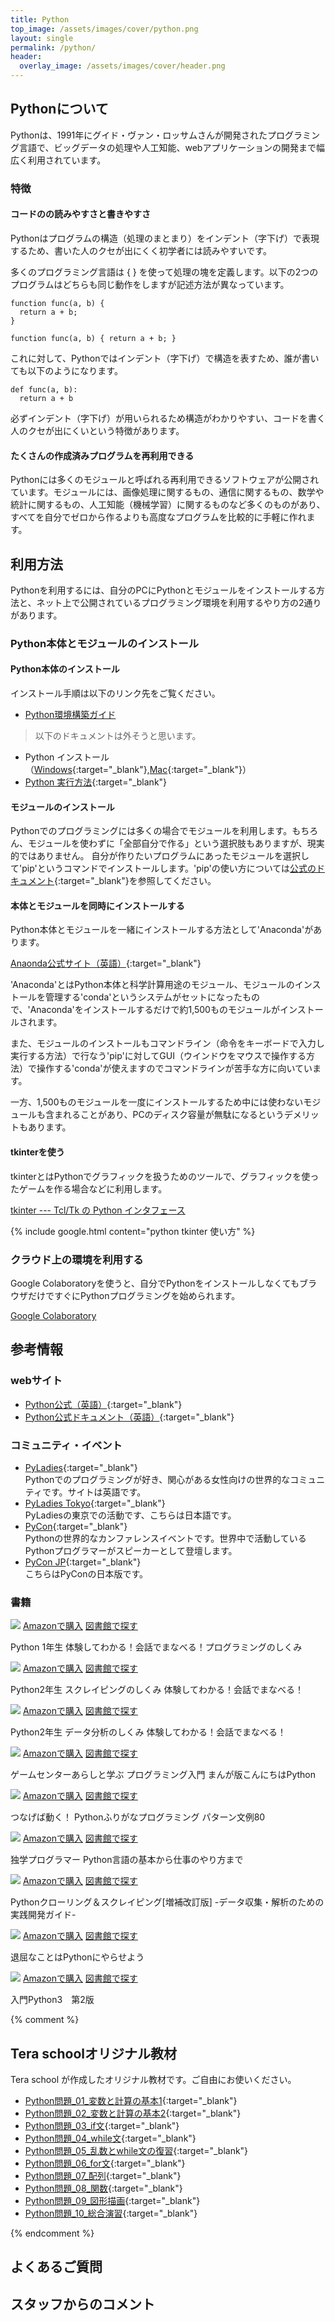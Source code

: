 ```yaml
---
title: Python
top_image: /assets/images/cover/python.png
layout: single
permalink: /python/
header:
  overlay_image: /assets/images/cover/header.png
---
```

## Pythonについて
Pythonは、1991年にグイド・ヴァン・ロッサムさんが開発されたプログラミング言語で、ビッグデータの処理や人工知能、webアプリケーションの開発まで幅広く利用されています。

### 特徴
#### コードのの読みやすさと書きやすさ
Pythonはプログラムの構造（処理のまとまり）をインデント（字下げ）で表現するため、書いた人のクセが出にくく初学者には読みやすいです。

多くのプログラミング言語は { } を使って処理の塊を定義します。以下の2つのプログラムはどちらも同じ動作をしますが記述方法が異なっています。

```
function func(a, b) {
  return a + b;
}

function func(a, b) { return a + b; }
```
これに対して、Pythonではインデント（字下げ）で構造を表すため、誰が書いても以下のようになります。
```
def func(a, b):
  return a + b
```

必ずインデント（字下げ）が用いられるため構造がわかりやすい、コードを書く人のクセが出にくいという特徴があります。

#### たくさんの作成済みプログラムを再利用できる
Pythonには多くのモジュールと呼ばれる再利用できるソフトウェアが公開されています。モジュールには、画像処理に関するもの、通信に関するもの、数学や統計に関するもの、人工知能（機械学習）に関するものなど多くのものがあり、すべてを自分でゼロから作るよりも高度なプログラムを比較的に手軽に作れます。

## 利用方法
Pythonを利用するには、自分のPCにPythonとモジュールをインストールする方法と、ネット上で公開されているプログラミング環境を利用するやり方の2通りがあります。

### Python本体とモジュールのインストール

#### Python本体のインストール
インストール手順は以下のリンク先をご覧ください。

- [Python環境構築ガイド](https://www.python.jp/install/install.html)

> 以下のドキュメントは外そうと思います。

- Python インストール（[Windows](https://drive.google.com/open?id=1wIMzs6Hqnpa8_S1rq6gRjYW2lNuNaEQRynt5BJFkFVI){:target="_blank"},[Mac](https://drive.google.com/open?id=1euMcX2DQIUjZRkNUN5-Msd5vOPhMdiWZG8w9jMl2I1Q){:target="_blank"}）
- [Python 実行方法](https://drive.google.com/open?id=1vbJDavKES6KsAZce6jhPE8Kv4WpgqhrmXKe8VkP44p8){:target="_blank"}

#### モジュールのインストール
Pythonでのプログラミングには多くの場合でモジュールを利用します。もちろん、モジュールを使わずに「全部自分で作る」という選択肢もありますが、現実的ではありません。
自分が作りたいプログラムにあったモジュールを選択して'pip'というコマンドでインストールします。'pip'の使い方については[公式のドキュメント](https://docs.python.org/ja/3/installing/index.html){:target="_blank"}を参照してください。

#### 本体とモジュールを同時にインストールする
Python本体とモジュールを一緒にインストールする方法として'Anaconda'があります。

[Anaonda公式サイト（英語）](https://www.anaconda.com/){:target="_blank"}

'Anaconda'とはPython本体と科学計算用途のモジュール、モジュールのインストールを管理する'conda'というシステムがセットになったもので、'Anaconda'をインストールするだけで約1,500ものモジュールがインストールされます。

また、モジュールのインストールもコマンドライン（命令をキーボードで入力し実行する方法）で行なう'pip'に対してGUI（ウインドウをマウスで操作する方法）で操作する'conda'が使えますのでコマンドラインが苦手な方に向いています。

一方、1,500ものモジュールを一度にインストールするため中には使わないモジュールも含まれることがあり、PCのディスク容量が無駄になるというデメリットもあります。

#### tkinterを使う
tkinterとはPythonでグラフィックを扱うためのツールで、グラフィックを使ったゲームを作る場合などに利用します。

[tkinter --- Tcl/Tk の Python インタフェース](https://docs.python.org/ja/3/library/tkinter.html)

{% include google.html content="python tkinter 使い方" %}

### クラウド上の環境を利用する
Google Colaboratoryを使うと、自分でPythonをインストールしなくてもブラウザだけですぐにPythonプログラミングを始められます。

[Google Colaboratory](http://colab.research.google.com)



## 参考情報
### webサイト
- [Python公式（英語）](https://www.python.org){:target="_blank"}
- [Python公式ドキュメント（英語）](https://docs.python.org/){:target="_blank"}

### コミュニティ・イベント
- [PyLadies](https://pyladies.com){:target="_blank"}  
Pythonでのプログラミングが好き、関心がある女性向けの世界的なコミュニティです。サイトは英語です。
- [PyLadies Tokyo](https://pyladies-tokyo.connpass.com){:target="_blank"}  
PyLadiesの東京での活動です、こちらは日本語です。
- [PyCon](https://pycon.org){:target="_blank"}  
Pythonの世界的なカンファレンスイベントです。世界中で活動しているPythonプログラマーがスピーカーとして登壇します。
- [PyCon JP](https://www.pycon.jp){:target="_blank"}  
こちらはPyConの日本版です。

### 書籍
<div class="bookshelf">
	<div class="book">
		<img class="cover" src="https://cover.openbd.jp/9784798153193.jpg">
		<a class="btn amazon" href="https://amazon.jp/dp/4798153192" target="blank">Amazonで購入</a>
		<a class="btn library" href="https://calil.jp/book/4798153192" target="blank">図書館で探す</a>
		<p class="title">Python 1年生 体験してわかる！会話でまなべる！プログラミングのしくみ</p>
	</div>
	<div class="book">
		<img class="cover" src="https://cover.openbd.jp/9784798161914.jpg">
		<a class="btn amazon" href="https://amazon.jp/dp/4798161918" target="blank">Amazonで購入</a>
		<a class="btn library" href="https://calil.jp/book/4798161918" target="blank">図書館で探す</a>
		<p class="title">Python2年生 スクレイピングのしくみ 体験してわかる！会話でまなべる！</p>
	</div>
	<div class="book">
		<img class="cover" src="https://cover.openbd.jp/9784798164960.jpg">
		<a class="btn amazon" href="https://amazon.jp/dp/4798164968" target="blank">Amazonで購入</a>
		<a class="btn library" href="https://calil.jp/book/4798164968" target="blank">図書館で探す</a>
		<p class="title">Python2年生 データ分析のしくみ 体験してわかる！会話でまなべる！</p>
	</div>
	<div class="book">
		<img class="cover" src="https://cover.openbd.jp/9784822288822.jpg">
		<a class="btn amazon" href="https://amazon.jp/dp/482228882X" target="blank">Amazonで購入</a>
		<a class="btn library" href="https://calil.jp/book/482228882X" target="blank">図書館で探す</a>
		<p class="title">ゲームセンターあらしと学ぶ プログラミング入門 まんが版こんにちはPython</p>
	</div>
	<div class="book">
		<img class="cover" src="/assets/images/no_image.png">
		<a class="btn amazon" href="https://amazon.jp/dp/4295009202" target="blank">Amazonで購入</a>
		<a class="btn library" href="https://calil.jp/book/4295009202" target="blank">図書館で探す</a>
		<p class="title">つなげば動く！ Pythonふりがなプログラミング パターン文例80</p>
	</div>
	<div class="book">
		<img class="cover" src="https://cover.openbd.jp/9784822292270.jpg">
		<a class="btn amazon" href="https://amazon.jp/dp/4822292274" target="blank">Amazonで購入</a>
		<a class="btn library" href="https://calil.jp/book/4822292274" target="blank">図書館で探す</a>
		<p class="title">独学プログラマー Python言語の基本から仕事のやり方まで</p>
	</div>
	<div class="book">
		<img class="cover" src="https://cover.openbd.jp/9784297107383.jpg">
		<a class="btn amazon" href="https://amazon.jp/dp/4297107384" target="blank">Amazonで購入</a>
		<a class="btn library" href="https://calil.jp/book/4297107384" target="blank">図書館で探す</a>
		<p class="title">Pythonクローリング＆スクレイピング[増補改訂版] -データ収集・解析のための実践開発ガイド-</p>
	</div>
	<div class="book">
		<img class="cover" src="/assets/images/no_image.png">
		<a class="btn amazon" href="https://amazon.jp/dp/487311778X" target="blank">Amazonで購入</a>
		<a class="btn library" href="https://calil.jp/book/487311778X" target="blank">図書館で探す</a>
		<p class="title">退屈なことはPythonにやらせよう</p>
	</div>
	<div class="book">
		<img class="cover" src="https://cover.openbd.jp/9784873119328.jpg">
		<a class="btn amazon" href="https://amazon.jp/dp/4873119324" target="blank">Amazonで購入</a>
		<a class="btn library" href="https://calil.jp/book/4873119324" target="blank">図書館で探す</a>
		<p class="title">入門Python3　第2版</p>
	</div>
</div>

{% comment %}

## Tera schoolオリジナル教材
Tera school が作成したオリジナル教材です。ご自由にお使いください。
- [Python問題_01_変数と計算の基本1](https://docs.google.com/document/d/1sRuFbn7hdcqeuCCcyg_92NvXaKNagejMtruCwFAyTn4/edit?usp=sharing){:target="_blank"}
- [Python問題_02_変数と計算の基本2](https://docs.google.com/document/d/1oB1Vy6ae8PyPIlD1Ldrctl2ZJR3GQcVu6f2mtWnHzxs/edit?usp=sharing){:target="_blank"}
- [Python問題_03_if文](https://docs.google.com/document/d/1qcMxgY006DmWM8_Qos-4AdTqW-UD8ej4Zcy714zrRCA/edit?usp=sharing){:target="_blank"}
- [Python問題_04_while文](https://docs.google.com/document/d/1kj-2QPGcAXClxzCyYMJD6dU23VcfDDD4KdEFemwqalE/edit?usp=sharing){:target="_blank"}
- [Python問題_05_乱数とwhile文の復習](https://docs.google.com/document/d/1zYRN77E15VPFDyf2Roi3dRidBfWp9VmILo4PvU94eJc/edit?usp=sharing){:target="_blank"}
- [Python問題_06_for文](https://docs.google.com/document/d/1TcXTLt8Wpf4OD7WSEd9slNEt4Qi7RYCIWtPKdPKlq7o/edit?usp=sharing){:target="_blank"}
- [Python問題_07_配列](https://docs.google.com/document/d/1Fg8fUqOCZGUOvrxvj9IVtR70fYzdpZ4inwNK3Ft2BvA/edit?usp=sharing){:target="_blank"}
- [Python問題_08_関数](https://docs.google.com/document/d/1alhtFgUBo7UhZcV83Dx4-Fr13x7zFqFWeydDbPQav3E/edit?usp=sharing){:target="_blank"}
- [Python問題_09_図形描画](https://docs.google.com/document/d/1hEbWBj853uFLMeiEsgvOHj1WVzZ6n8zEph3pLP0rctI/edit?usp=sharing){:target="_blank"}
- [Python問題_10_総合演習](https://docs.google.com/document/d/1-VSJDTZTDYgDjU5FxIc67caDHKEWnBLTuHPUOeqNOV4/edit?usp=sharing){:target="_blank"}

{% endcomment %}


## よくあるご質問

## スタッフからのコメント

